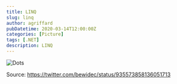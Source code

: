 ```yaml
---
title: LINQ
slug: linq
author: agriffard
pubDatetime: 2020-03-14T12:00:00Z
categories: [Picture]
tags: [.NET]
description: LINQ
---
```


![Dots](/assets/blog/linq.jpg)

Source: <https://twitter.com/bewidec/status/935573858136051713>
